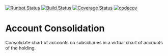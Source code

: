 [![Runbot Status](https://runbot.odoo-community.org/runbot/badge/flat/90/12.0.svg)](https://runbot.odoo-community.org/runbot/repo/github-com-oca-account-consolidation-90)
[![Build Status](https://travis-ci.org/OCA/account-consolidation.svg?branch=12.0)](https://travis-ci.org/OCA/account-consolidation)
[![Coverage Status](https://img.shields.io/coveralls/OCA/account-consolidation.svg)](https://coveralls.io/r/OCA/account-consolidation?branch=12.0)
[![codecov](https://codecov.io/gh/OCA/account-consolidation/branch/12.0/graph/badge.svg)](https://codecov.io/gh/OCA/account-consolidation)

Account Consolidation
=====================

Consolidate chart of accounts on subsidiaries in a virtual chart of accounts of the holding.


